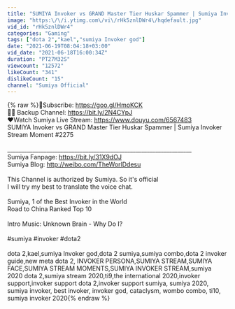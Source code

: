 ```yaml
---
title: "SUMIYA Invoker vs GRAND Master Tier Huskar Spammer | Sumiya Invoker Stream Moment #2275"
image: "https:\/\/i.ytimg.com\/vi\/rHk5znlDWr4\/hqdefault.jpg"
vid_id: "rHk5znlDWr4"
categories: "Gaming"
tags: ["dota 2","kael","sumiya Invoker god"]
date: "2021-06-19T08:04:18+03:00"
vid_date: "2021-06-18T16:00:34Z"
duration: "PT27M32S"
viewcount: "12572"
likeCount: "341"
dislikeCount: "15"
channel: "Sumiya Official"
---
```

{% raw %}💟Subscribe: <a rel="nofollow" target="blank" href="https://goo.gl/HmoKCK">https://goo.gl/HmoKCK</a><br />💪🏻 Backup Channel: <a rel="nofollow" target="blank" href="https://bit.ly/2N4CYpJ">https://bit.ly/2N4CYpJ</a><br />❤Watch Sumiya Live Stream: <a rel="nofollow" target="blank" href="https://www.douyu.com/6567483">https://www.douyu.com/6567483</a><br />SUMIYA Invoker vs GRAND Master Tier Huskar Spammer | Sumiya Invoker Stream Moment #2275<br /><br />__________________________________________________________________<br />Sumiya Fanpage: <a rel="nofollow" target="blank" href="https://bit.ly/31X9dOJ">https://bit.ly/31X9dOJ</a><br />Sumiya Blog: <a rel="nofollow" target="blank" href="http://weibo.com/TheWorlDdesu">http://weibo.com/TheWorlDdesu</a><br /><br />This Channel is authorized by Sumiya. So it's official <br />I will try my best to translate the voice chat.<br /><br />Sumiya, 1 of the Best Invoker in the World<br />Road to China Ranked Top 10<br /><br />Intro Music: Unknown Brain - Why Do I?<br /><br />#sumiya #invoker #dota2<br /><br />dota 2,kael,sumiya Invoker god,dota 2 sumiya,sumiya combo,dota 2 invoker guide,new meta dota 2, INVOKER PERSONA,SUMIYA STREAM,SUMIYA FACE,SUMIYA STREAM MOMENTS,SUMIYA INVOKER STREAM,sumiya 2020 dota 2,sumiya stream 2020,ti9,the international 2020,invoker support,invoker support dota 2,invoker support sumiya, sumiya 2020, sumiya invoker, best invoker, invoker god, cataclysm, wombo combo, ti10, sumiya invoker 2020{% endraw %}
